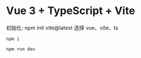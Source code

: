 # Vue 3 + TypeScript + Vite

初始化: npm init vite@latest
选择 vue、vite、ts
```
npm i
```

```
npm run dev
```
